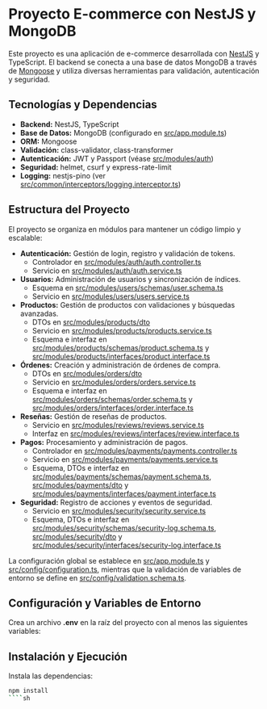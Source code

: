 # Proyecto E-commerce con NestJS y MongoDB

Este proyecto es una aplicación de e-commerce desarrollada con [NestJS](https://nestjs.com/) y TypeScript. El backend se conecta a una base de datos MongoDB a través de [Mongoose](https://mongoosejs.com/) y utiliza diversas herramientas para validación, autenticación y seguridad.

## Tecnologías y Dependencias

- **Backend:** NestJS, TypeScript
- **Base de Datos:** MongoDB (configurado en [src/app.module.ts](src/app.module.ts))
- **ORM:** Mongoose
- **Validación:** class-validator, class-transformer
- **Autenticación:** JWT y Passport (véase [src/modules/auth](src/modules/auth))
- **Seguridad:** helmet, csurf y express-rate-limit
- **Logging:** nestjs-pino (ver [src/common/interceptors/logging.interceptor.ts](src/common/interceptors/logging.interceptor.ts))

## Estructura del Proyecto

El proyecto se organiza en módulos para mantener un código limpio y escalable:

- **Autenticación:** Gestión de login, registro y validación de tokens.
  - Controlador en [src/modules/auth/auth.controller.ts](src/modules/auth/auth.controller.ts)
  - Servicio en [src/modules/auth/auth.service.ts](src/modules/auth/auth.service.ts)
- **Usuarios:** Administración de usuarios y sincronización de índices.
  - Esquema en [src/modules/users/schemas/user.schema.ts](src/modules/users/schemas/user.schema.ts)
  - Servicio en [src/modules/users/users.service.ts](src/modules/users/users.service.ts)
- **Productos:** Gestión de productos con validaciones y búsquedas avanzadas.
  - DTOs en [src/modules/products/dto](src/modules/products/dto/)
  - Servicio en [src/modules/products/products.service.ts](src/modules/products/products.service.ts)
  - Esquema e interfaz en [src/modules/products/schemas/product.schema.ts](src/modules/products/schemas/product.schema.ts) y [src/modules/products/interfaces/product.interface.ts](src/modules/products/interfaces/product.interface.ts)
- **Órdenes:** Creación y administración de órdenes de compra.
  - DTOs en [src/modules/orders/dto](src/modules/orders/dto/)
  - Servicio en [src/modules/orders/orders.service.ts](src/modules/orders/orders.service.ts)
  - Esquema e interfaz en [src/modules/orders/schemas/order.schema.ts](src/modules/orders/schemas/order.schema.ts) y [src/modules/orders/interfaces/order.interface.ts](src/modules/orders/interfaces/order.interface.ts)
- **Reseñas:** Gestión de reseñas de productos.
  - Servicio en [src/modules/reviews/reviews.service.ts](src/modules/reviews/reviews.service.ts)
  - Interfaz en [src/modules/reviews/interfaces/review.interface.ts](src/modules/reviews/interfaces/review.interface.ts)
- **Pagos:** Procesamiento y administración de pagos.
  - Controlador en [src/modules/payments/payments.controller.ts](src/modules/payments/payments.controller.ts)
  - Servicio en [src/modules/payments/payments.service.ts](src/modules/payments/payments.service.ts)
  - Esquema, DTOs e interfaz en [src/modules/payments/schemas/payment.schema.ts](src/modules/payments/schemas/payment.schema.ts), [src/modules/payments/dto](src/modules/payments/dto/) y [src/modules/payments/interfaces/payment.interface.ts](src/modules/payments/interfaces/payment.interface.ts)
- **Seguridad:** Registro de acciones y eventos de seguridad.
  - Servicio en [src/modules/security/security.service.ts](src/modules/security/security.service.ts)
  - Esquema, DTOs e interfaz en [src/modules/security/schemas/security-log.schema.ts](src/modules/security/schemas/security-log.schema.ts), [src/modules/security/dto](src/modules/security/dto/) y [src/modules/security/interfaces/security-log.interface.ts](src/modules/security/interfaces/security-log.interface.ts)

La configuración global se establece en [src/app.module.ts](src/app.module.ts) y [src/config/configuration.ts](src/config/configuration.ts), mientras que la validación de variables de entorno se define en [src/config/validation.schema.ts](src/config/validation.schema.ts).

## Configuración y Variables de Entorno

Crea un archivo **.env** en la raíz del proyecto con al menos las siguientes variables:

## Instalación y Ejecución

Instala las dependencias:

`````sh
npm install
````sh
`````
